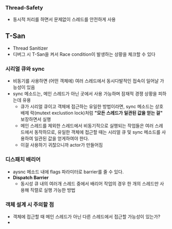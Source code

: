 ### Thread-Safety
- 동시적 처리를 하면서 문제없이 스레드를 안전하게 사용
## T-San
- Thread Sanitizer
- 디버그 시 T-San을 켜서 Race condition이 발생하는 상황을 체크할 수 있다
### 시리얼 큐와 sync
- 비동기를 사용하면 (어떤 객체에) 여러 스레드에서 동시다발적인 접속이 일어날 가능성이 있음
- sync 메소드는, 메인 스레드가 아닌 곳에서 사용 가능하며 잠재적 경쟁 상황을 피하는데 유용
  - 큐가 시리얼 큐이고 객체에 접근하는 유일한 방법이라면, sync 메소드는 상호 배제 락(mutext exclustion lock)처럼 **"모든 스레드가 일관된 값을 얻는 걸"** 보장하면서 실행
  - 메인 스레드를 제외한 스레드에서 비동기적으로 실행되는 작업들은 여러 스레드에서 동작하므로, 유일한 객체에 접근할 때는 시리얼 큐 및 sync 메소드를 사용하여 일관된 값을 얻게하여야 한다.
  - 이걸 사용하기 귀찮으니까 actor가 만들어짐
### 디스패치 배리어
- aysnc 메소드 내에 flags 파라미터로 barrier를 줄 수 있다.
- **Dispatch Barrier**
  - 동시성 큐 내의 여러개 스레드 중에서 배리어 작업의 경우 한 개의 스레드만 사용해 직렬로 실행 가능한 방법
### 객체 설계 시 주의할 점
- 객체에 접근할 때 메인 스레드가 아닌 다른 스레드에서 접근할 가능성이 있는가?
- 